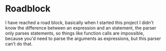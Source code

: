 # Roadblock

I have reached a road block, basically when I started this project I didn't know the difference between an expression and an statement, the parser only parses statements, so things like function calls are impossible, because you'd need to parse the arguments as expressions, but this parser can't do that.
